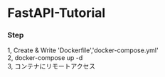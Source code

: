 # FastAPI-Tutorial

### Step

1, Create & Write 'Dockerfile','docker-compose.yml' <br>
2, docker-compose up -d <br>
3, コンテナにリモートアクセス <br>
